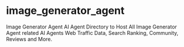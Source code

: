 # image_generator_agent
Image Generator Agent AI Agent Directory to Host All Image Generator Agent related AI Agents Web Traffic Data, Search Ranking, Community, Reviews and More.
